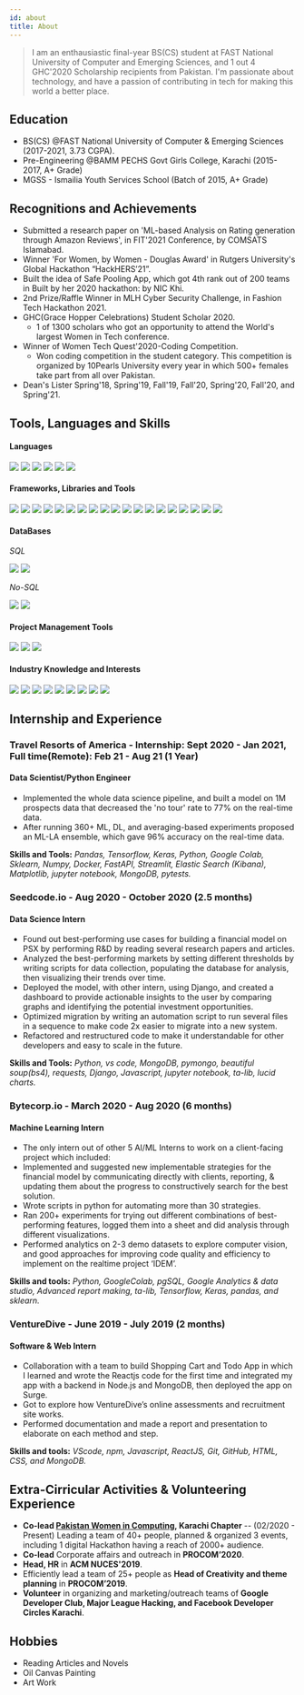 ```yaml
---
id: about
title: About
---
```


> I am an enthausiastic final-year BS(CS) student at FAST National University of Computer and Emerging Sciences, and 1 out 4 GHC'2020 Scholarship recipients from Pakistan. I'm passionate about technology, and have a passion of contributing in tech for making this world a better place.

## Education

- BS(CS) @FAST National University of Computer & Emerging Sciences (2017-2021, 3.73 CGPA).
- Pre-Engineering @BAMM PECHS Govt Girls College, Karachi (2015-2017, A+ Grade)
- MGSS - Ismailia Youth Services School (Batch of 2015, A+ Grade)

## Recognitions and Achievements

- Submitted a research paper on 'ML-based Analysis on Rating generation through Amazon Reviews', in FIT'2021 Conference, by COMSATS Islamabad.
- Winner 'For Women, by Women - Douglas Award' in Rutgers University's Global Hackathon “HackHERS’21”.
- Built the idea of Safe Pooling App, which got 4th rank out of 200 teams in Built by her 2020 hackathon: by NIC Khi.
- 2nd Prize/Raffle Winner in MLH Cyber Security Challenge, in Fashion Tech Hackathon 2021.
- GHC(Grace Hopper Celebrations) Student Scholar 2020.
  - 1 of 1300 scholars who got an opportunity to attend the World's largest Women in Tech conference.
- Winner of Women Tech Quest'2020-Coding Competition.
  - Won coding competition in the student category. This competition is organized by 10Pearls University every year in which 500+ females take part from all over Pakistan.
- Dean's Lister Spring'18, Spring'19, Fall'19, Fall'20, Spring'20, Fall'20, and Spring'21.

## Tools, Languages and Skills

#### Languages

<div><img src='https://img.shields.io/badge/-Python-blue'> <img src='https://img.shields.io/badge/-C++-blue'> <img src='https://img.shields.io/badge/-Javascript JS-blue'> <img src='https://img.shields.io/badge/-C-blue'> <img src='https://img.shields.io/badge/-R-blue'> <img src='https://img.shields.io/badge/-HTML/CSS-blue'></div>

#### Frameworks, Libraries and Tools

<div><img src='https://img.shields.io/badge/-Pandas-yellow'> <img src='https://img.shields.io/badge/-Requests-yellow'> <img src='https://img.shields.io/badge/-Beautifulsoup bs4-yellow'> <img src='https://img.shields.io/badge/-Git & Version control-yellow'> <img src='https://img.shields.io/badge/-Tensorflow-yellow'> <img src='https://img.shields.io/badge/-Keras-yellow'> <img src='https://img.shields.io/badge/-pymongo-yellow'> <img src='https://img.shields.io/badge/-ReactJS-yellow'> <img src='https://img.shields.io/badge/-TAlib-yellow'> <img src='https://img.shields.io/badge/-sklearn-yellow'> <img src='https://img.shields.io/badge/-Numpy-yellow'> <img src='https://img.shields.io/badge/-Lucid charts-yellow'> <img src='https://img.shields.io/badge/-Figma-yellow'> <img src='https://img.shields.io/badge/-Stats Model-yellow'> <img src='https://img.shields.io/badge/-Docker-yellow'> <img src='https://img.shields.io/badge/-Kafka-yellow'> <img src='https://img.shields.io/badge/-VsCode-yellow'> <img src='https://img.shields.io/badge/-jupyter notebook-yellow'> <img src='https://img.shields.io/badge/-Google Colab-yellow'> </div>

#### DataBases

_SQL_

<div><img src='https://img.shields.io/badge/-SQL Server-orange'> <img src='https://img.shields.io/badge/-PG SQL-orange'></div>

_No-SQL_

<div><img src='https://img.shields.io/badge/-MongoDB-orange'> <img src='https://img.shields.io/badge/-Elastic Search-orange'></div>

#### Project Management Tools

<div><img src='https://img.shields.io/badge/-Asana-grey'> <img src='https://img.shields.io/badge/-Notion-grey'> <img src='https://img.shields.io/badge/-Trello-grey'></div>

#### Industry Knowledge and Interests

<div><img src='https://img.shields.io/badge/-Data Analysis and visualization-green'> <img src='https://img.shields.io/badge/-Web Development-green'> <img src='https://img.shields.io/badge/-Data Science-green'> <img src='https://img.shields.io/badge/-Research and Development-green'> <img src='https://img.shields.io/badge/-Artificial Intelligence-green'> <img src='https://img.shields.io/badge/-Financial Analysis-green'> <img src='https://img.shields.io/badge/-Data Science-green'> <img src='https://img.shields.io/badge/-Customer & Market Analysis-green'> <img src='https://img.shields.io/badge/-Software Engineering (SWE)-green'></div>

## Internship and Experience

### Travel Resorts of America - Internship: Sept 2020 - Jan 2021, Full time(Remote): Feb 21 - Aug 21 (1 Year)

#### Data Scientist/Python Engineer

- Implemented the whole data science pipeline, and built a model on 1M prospects data that decreased the 'no tour' rate to 77% on the real-time data. 
- After running 360+ ML, DL, and averaging-based experiments proposed an ML-LA ensemble, which gave 96% accuracy on the real-time data.

**Skills and Tools:** _Pandas, Tensorflow, Keras, Python, Google Colab, Sklearn, Numpy, Docker, FastAPI, Streamlit, Elastic Search (Kibana), Matplotlib, jupyter notebook, MongoDB, pytests._

### Seedcode.io - Aug 2020 - October 2020 (2.5 months)

#### Data Science Intern

- Found out best-performing use cases for building a financial model on PSX by performing R&D by reading several research papers and articles.
- Analyzed the best-performing markets by setting different thresholds by writing scripts for data collection, populating the database for analysis, then visualizing their trends over time.
- Deployed the model, with other intern, using Django, and created a dashboard to provide actionable insights to the user by comparing graphs and identifying the potential investment opportunities.
- Optimized migration by writing an automation script to run several files in a sequence to make code 2x easier to migrate into a new system.
- Refactored and restructured code to make it understandable for other developers and easy to scale in the future.

**Skills and Tools:** _Python, vs code, MongoDB, pymongo, beautiful soup(bs4), requests, Django, Javascript, jupyter notebook, ta-lib, lucid charts._

### Bytecorp.io - March 2020 - Aug 2020 (6 months)

#### Machine Learning Intern

- The only intern out of other 5 AI/ML Interns to work on a client-facing project which included:
- Implemented and suggested new implementable strategies for the financial model by communicating directly with clients, reporting, & updating them about the progress to constructively search for the best solution.
- Wrote scripts in python for automating more than 30 strategies.
- Ran 200+ experiments for trying out different combinations of best-performing features, logged them into a sheet and did analysis through different visualizations.
- Performed analytics on 2-3 demo datasets to explore computer vision, and good approaches for improving code quality and efficiency to implement on the realtime project ‘IDEM’.

**Skills and tools:** _Python, GoogleColab, pgSQL, Google Analytics & data studio, Advanced report making, ta-lib, Tensorflow, Keras, pandas, and sklearn._

### VentureDive - June 2019 - July 2019 (2 months)

#### Software & Web Intern

- Collaboration with a team to build Shopping Cart and Todo App in which I learned and wrote the Reactjs code for the first time and integrated my app with a backend in Node.js and MongoDB, then deployed the app on Surge.
- Got to explore how VentureDive’s online assessments and recruitment site works.
- Performed documentation and made a report and presentation to elaborate on each method and step.

**Skills and tools:** _VScode, npm, Javascript, ReactJS, Git, GitHub, HTML, CSS, and MongoDB._

## Extra-Cirricular Activities & Volunteering Experience

- **Co-lead [Pakistan Women in Computing](https://pwic.org/), Karachi Chapter** -- (02/2020 - Present) Leading a team of 40+ people, planned & organized 3 events, including 1 digital Hackathon having a reach of 2000+ audience.
- **Co-lead** Corporate affairs and outreach in **PROCOM’2020**.
- **Head, HR** in **ACM NUCES'2019**.
- Efficiently lead a team of 25+ people as **Head of Creativity and theme planning** in **PROCOM’2019**.
- **Volunteer** in organizing and marketing/outreach teams of **Google Developer Club, Major League Hacking, and Facebook Developer Circles Karachi**.

## Hobbies

- Reading Articles and Novels
- Oil Canvas Painting
- Art Work
